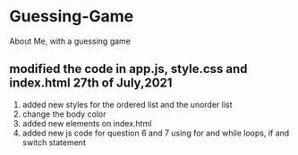# Guessing-Game
About Me, with a guessing game

## modified the code in app.js, style.css and index.html 27th of July,2021
1. added new styles for the ordered list and the unorder list
2. change the body color
3. added new elements on index.html
4. added new js code for question 6 and 7 using for and while loops, if and switch statement 
